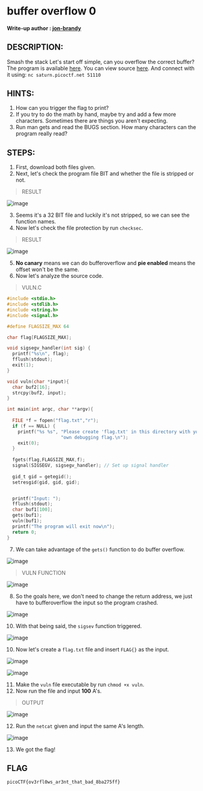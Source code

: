 # buffer overflow 0
#### Write-up author : [jon-brandy](https://github.com/jon-brandy)
## DESCRIPTION:
Smash the stack Let's start off simple, can you overflow the correct buffer? 
The program is available [here](https://github.com/jon-brandy/CTF-WRITE-UP/blob/3505b54dcda38d2f82a13a3f0c10dca01ed65735/Asset/buffer%20overflow%200/vuln). You can view source [here](https://github.com/jon-brandy/CTF-WRITE-UP/blob/3505b54dcda38d2f82a13a3f0c10dca01ed65735/Asset/buffer%20overflow%200/vuln.c). 
And connect with it using: 
`nc saturn.picoctf.net 51110`

## HINTS:
1. How can you trigger the flag to print?
2. If you try to do the math by hand, maybe try and add a few more characters. Sometimes there are things you aren't expecting.
3. Run man gets and read the BUGS section. How many characters can the program really read?

## STEPS:
1. First, download both files given.
2. Next, let's check the program file BIT and whether the file is stripped or not.

> RESULT

![image](https://user-images.githubusercontent.com/70703371/191660096-6b8c60dc-a7a6-4ff7-9d9c-480cf78aac97.png)

3. Seems it's a 32 BIT file and luckily it's not stripped, so we can see the function names.
4. Now let's check the file protection by run `checksec`.

> RESULT

![image](https://user-images.githubusercontent.com/70703371/191660229-44bb72b7-ee97-49a6-91bb-c3d4260358ca.png)

5. **No canary** means we can do bufferoverflow and **pie enabled** means the offset won't be the same.
6. Now let's analyze the source code.

> VULN.C

```c
#include <stdio.h>
#include <stdlib.h>
#include <string.h>
#include <signal.h>

#define FLAGSIZE_MAX 64

char flag[FLAGSIZE_MAX];

void sigsegv_handler(int sig) {
  printf("%s\n", flag);
  fflush(stdout);
  exit(1);
}

void vuln(char *input){
  char buf2[16];
  strcpy(buf2, input);
}

int main(int argc, char **argv){
  
  FILE *f = fopen("flag.txt","r");
  if (f == NULL) {
    printf("%s %s", "Please create 'flag.txt' in this directory with your",
                    "own debugging flag.\n");
    exit(0);
  }
  
  fgets(flag,FLAGSIZE_MAX,f);
  signal(SIGSEGV, sigsegv_handler); // Set up signal handler
  
  gid_t gid = getegid();
  setresgid(gid, gid, gid);


  printf("Input: ");
  fflush(stdout);
  char buf1[100];
  gets(buf1); 
  vuln(buf1);
  printf("The program will exit now\n");
  return 0;
}

```

7. We can take advantage of the `gets()` function to do buffer overflow.

![image](https://user-images.githubusercontent.com/70703371/191661030-84fa11ae-61ca-4b3c-912d-af088a1907a1.png)

> VULN FUNCTION

![image](https://user-images.githubusercontent.com/70703371/191661949-82aea034-a405-4d36-8fca-8cae1e488500.png)

8. So the goals here, we don't need to change the return address, we just have to bufferoverflow the input so the program crashed.

![image](https://user-images.githubusercontent.com/70703371/191663182-14b0c269-0be4-4bc4-93fc-217da6683660.png)


10. With that being said, the `sigsev` function triggered.

![image](https://user-images.githubusercontent.com/70703371/191661091-f8b665ba-e6c7-4cc7-a251-69dc564dca10.png)

10. Now let's create a `flag.txt` file and insert `FLAG{}` as the input.

![image](https://user-images.githubusercontent.com/70703371/191662063-9b5052bc-cce2-4fad-a3a8-055661b4c643.png)


![image](https://user-images.githubusercontent.com/70703371/191661564-77c87842-13ec-487d-b967-7178bcf7d0ba.png)

11. Make the `vuln` file executable by run `chmod +x vuln`.
12. Now run the file and input **100** A's.

> OUTPUT

![image](https://user-images.githubusercontent.com/70703371/191663241-0993e007-1e49-4624-91be-f2066a2c98b9.png)


12. Run the `netcat` given and input the same A's length.

![image](https://user-images.githubusercontent.com/70703371/191663372-efdec55d-79c9-46f2-b9fb-3cdc4ddacaec.png)

13. We got the flag!

## FLAG

```
picoCTF{ov3rfl0ws_ar3nt_that_bad_8ba275ff}
```
